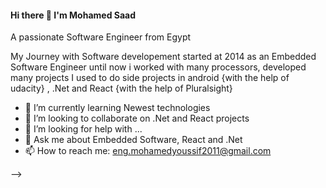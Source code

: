    ####                  Hi there 👋 I'm Mohamed Saad

A passionate Software Engineer from Egypt

My Journey with Software developement started at 2014 as an Embedded Software Engineer
until now i worked with many processors, developed many projects 
I used to do side projects in android {with the help of udacity} , .Net and React {with the help of Pluralsight}


- 🌱 I’m currently learning Newest technologies
- 👯 I’m looking to collaborate on .Net and React projects 
- 🤔 I’m looking for help with ...
- 💬 Ask me about Embedded Software, React and .Net
- 📫 How to reach me: eng.mohamedyoussif2011@gmail.com

-->
